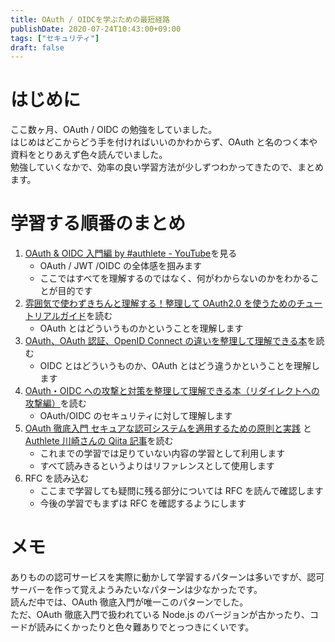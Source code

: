 ```yaml
---
title: OAuth / OIDCを学ぶための最短経路
publishDate: 2020-07-24T10:43:00+09:00
tags: ["セキュリティ"]
draft: false
---
```


# はじめに

ここ数ヶ月、OAuth / OIDC の勉強をしていました。  
はじめはどこからどう手を付ければいいのかわからず、OAuth と名のつく本や資料をとりあえず色々読んでいました。  
勉強していくなかで、効率の良い学習方法が少しずつわかってきたので、まとめます。

# 学習する順番のまとめ

1. [OAuth & OIDC 入門編 by #authlete - YouTube](https://www.youtube.com/watch?v=PKPj_MmLq5E)を見る
   - OAuth / JWT /OIDC の全体感を掴みます
   - ここではすべてを理解するのではなく、何がわからないのかをわかることが目的です
2. [雰囲気で使わずきちんと理解する！整理して OAuth2.0 を使うためのチュートリアルガイド](https://www.amazon.co.jp/dp/B07XT8H2YG)を読む
   - OAuth とはどういうものかということを理解します
3. [OAuth、OAuth 認証、OpenID Connect の違いを整理して理解できる本](https://authya.booth.pm/items/1550861)を読む
   - OIDC とはどういうものか、OAuth とはどう違うかということを理解します
4. [OAuth・OIDC への攻撃と対策を整理して理解できる本（リダイレクトへの攻撃編）](https://authya.booth.pm/items/1877818)を読む
   - OAuth/OIDC のセキュリティに対して理解します
5. [OAuth 徹底入門 セキュアな認可システムを適用するための原則と実践](https://www.amazon.co.jp/dp/B07L5M7DXS) と[Authlete 川崎さんの Qiita 記事](https://qiita.com/TakahikoKawasaki)を読む
   - これまでの学習では足りていない内容の学習として利用します
   - すべて読みきるというよりはリファレンスとして使用します
6. RFC を読み込む
   - ここまで学習しても疑問に残る部分については RFC を読んで確認します
   - 今後の学習でもまずは RFC を確認するようにします

# メモ

ありものの認可サービスを実際に動かして学習するパターンは多いですが、認可サーバーを作って覚えようみたいなパターンは少なかったです。  
読んだ中では、OAuth 徹底入門が唯一このパターンでした。  
ただ、OAuth 徹底入門で扱われている Node.js のバージョンが古かったり、コードが読みにくかったりと色々難ありでとっつきにくいです。
